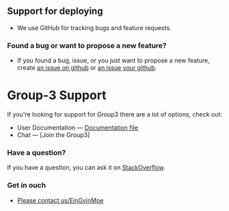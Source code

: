 ## Support for deploying 

* We use GitHub for tracking bugs and feature requests.

### Found a bug or want to propose a new feature?

* If you found a bug, issue, or you just want to propose a new feature, create [an issue on github](https://github.com/typeorm/typeorm/issues) or [an issue your github](https://github.com/EinGyinMoe/devops/issues).

# Group-3 Support

If you're looking for support for Group3 there are a lot of options, check out:

* User Documentation &mdash; [Documentation file](https://github.com/EinGyinMoe/devops/tree/master/docs)
* Chat &mdash; [Join the Group3]

### Have a question?

If you have a question, you can ask it on [StackOverflow](https://stackoverflow.com/questions/tagged/typeorm).

### Get in ouch

- [Please contact us/EinGyinMoe](mailto:40414316@napier.ac.uk)




